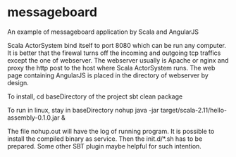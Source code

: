 # messageboard
An example of messageboard application by Scala and AngularJS

Scala ActorSystem bind itself to port 8080 which can be run any computer. It is better that the firewal turns off the incoming and outgoing tcp traffics except the one of webserver. The webserver usually is Apache or nginx and proxy the http post to the host where Scala ActorSystem runs. The web page containing AngularJS is placed in the directory of webserver by design. 

To install,
cd baseDirectory of the project
sbt clean package

To run in linux, stay in baseDirectory
nohup java -jar target/scala-2.11/hello-assembly-0.1.0.jar &

The file nohup.out will have the log of running program. It is possible to install the compiled binary as service. Then the init.d/*.sh has to be prepared. Some other SBT plugin maybe helpful for such intention.
